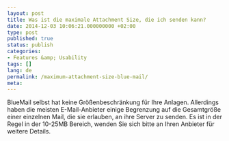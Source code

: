 ```yaml
---
layout: post
title: Was ist die maximale Attachment Size, die ich senden kann?
date: 2014-12-03 10:06:21.000000000 +02:00
type: post
published: true
status: publish
categories:
- Features &amp; Usability
tags: []
lang: de
permalink: /maximum-attachment-size-blue-mail/
meta:
---
```


BlueMail selbst hat keine Größenbeschränkung für Ihre Anlagen. Allerdings haben die meisten E-Mail-Anbieter einige Begrenzung auf die Gesamtgröße einer einzelnen Mail, die sie erlauben, an ihre Server zu senden. Es ist in der Regel in der 10-25MB Bereich, wenden Sie sich bitte an Ihren Anbieter für weitere Details.
